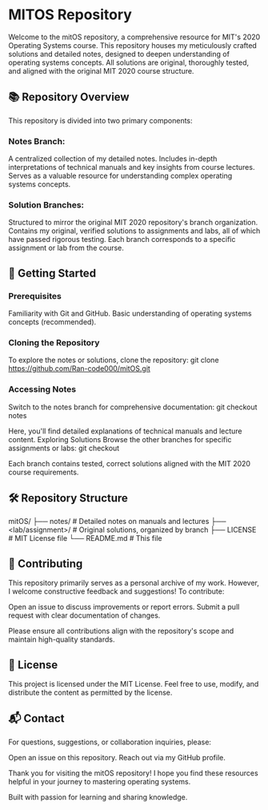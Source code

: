 # MITOS Repository

Welcome to the mitOS repository, a comprehensive resource for MIT's 2020 Operating Systems course. This repository houses my meticulously crafted solutions and detailed notes, designed to deepen understanding of operating systems concepts. All solutions are original, thoroughly tested, and aligned with the original MIT 2020 course structure.

## 📚 Repository Overview
This repository is divided into two primary components:

### Notes Branch:

A centralized collection of my detailed notes.
Includes in-depth interpretations of technical manuals and key insights from course lectures.
Serves as a valuable resource for understanding complex operating systems concepts.


### Solution Branches:

Structured to mirror the original MIT 2020 repository's branch organization.
Contains my original, verified solutions to assignments and labs, all of which have passed rigorous testing.
Each branch corresponds to a specific assignment or lab from the course.



## 🚀 Getting Started

### Prerequisites

Familiarity with Git and GitHub.
Basic understanding of operating systems concepts (recommended).

### Cloning the Repository
To explore the notes or solutions, clone the repository:
git clone https://github.com/Ran-code000/mitOS.git

### Accessing Notes
Switch to the notes branch for comprehensive documentation:
git checkout notes

Here, you'll find detailed explanations of technical manuals and lecture content.
Exploring Solutions
Browse the other branches for specific assignments or labs:
git checkout <branch-name>

Each branch contains tested, correct solutions aligned with the MIT 2020 course requirements.

## 🛠️ Repository Structure
mitOS/
├── notes/                # Detailed notes on manuals and lectures
├── <lab/assignment>/     # Original solutions, organized by branch
├── LICENSE               # MIT License file
└── README.md             # This file

## 🤝 Contributing
This repository primarily serves as a personal archive of my work. However, I welcome constructive feedback and suggestions! To contribute:

Open an issue to discuss improvements or report errors.
Submit a pull request with clear documentation of changes.

Please ensure all contributions align with the repository's scope and maintain high-quality standards.

## 📜 License
This project is licensed under the MIT License. Feel free to use, modify, and distribute the content as permitted by the license.

## 📬 Contact
For questions, suggestions, or collaboration inquiries, please:

Open an issue on this repository.
Reach out via my GitHub profile.

Thank you for visiting the mitOS repository! I hope you find these resources helpful in your journey to mastering operating systems.

Built with passion for learning and sharing knowledge.
